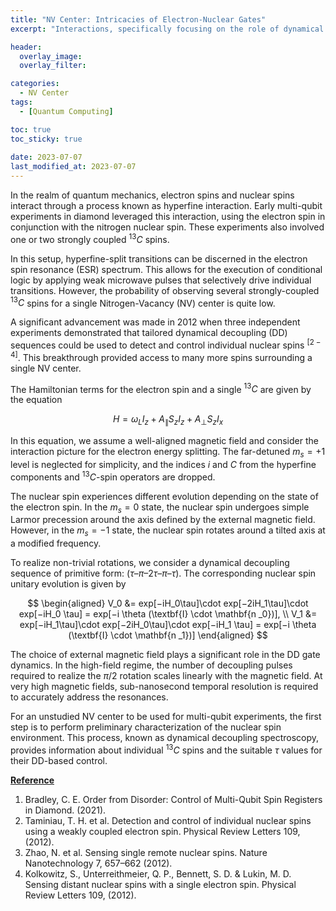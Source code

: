 ```yaml
---
title: "NV Center: Intricacies of Electron-Nuclear Gates"
excerpt: "Interactions, specifically focusing on the role of dynamical decoupling (DD) sequences and the impact of external magnetic fields on the operation of electron-nuclear gates."

header:
  overlay_image: 
  overlay_filter: 

categories:
  - NV Center
tags:
  - [Quantum Computing]

toc: true
toc_sticky: true
 
date: 2023-07-07
last_modified_at: 2023-07-07
---
```


In the realm of quantum mechanics, electron spins and nuclear spins interact through a process known as hyperfine interaction. Early multi-qubit experiments in diamond leveraged this interaction, using the electron spin in conjunction with the nitrogen nuclear spin. These experiments also involved one or two strongly coupled $^{13}C$ spins.

In this setup, hyperfine-split transitions can be discerned in the electron spin resonance (ESR) spectrum. This allows for the execution of conditional logic by applying weak microwave pulses that selectively drive individual transitions. However, the probability of observing several strongly-coupled $^{13}C$ spins for a single Nitrogen-Vacancy (NV) center is quite low.

A significant advancement was made in 2012 when three independent experiments demonstrated that tailored dynamical decoupling (DD) sequences could be used to detect and control individual nuclear spins $^{[2-4]}$. This breakthrough provided access to many more spins surrounding a single NV center.

The Hamiltonian terms for the electron spin and a single $^{13}C$ are given by the equation 

$$
H = \omega _L I_z + A_\parallel S_z I_z + A_\perp S_z I_x
$$

In this equation, we assume a well-aligned magnetic field and consider the interaction picture for the electron energy splitting. The far-detuned $m_s = +1$ level is neglected for simplicity, and the indices $i$ and $C$ from the hyperfine components and $^{13}C$-spin operators are dropped.

The nuclear spin experiences different evolution depending on the state of the electron spin. In the $m_s = 0$ state, the nuclear spin undergoes simple Larmor precession around the axis defined by the external magnetic field. However, in the $m_s = -1$ state, the nuclear spin rotates around a tilted axis at a modified frequency.

To realize non-trivial rotations, we consider a dynamical decoupling sequence of primitive form: $(\tau – \pi – 2 \tau – \pi – \tau)$. The corresponding nuclear spin unitary evolution is given by 

$$
\begin{aligned}
V_0 &= exp[−iH_0\tau]\cdot exp[−2iH_1\tau]\cdot exp[−iH_0 \tau] = exp[−i \theta (\textbf{I} \cdot \mathbf{n _0})], \\ 
V_1 &= exp[−iH_1\tau]\cdot exp[−2iH_0\tau]\cdot exp[−iH_1 \tau] = exp[−i \theta (\textbf{I} \cdot \mathbf{n _1})]
\end{aligned}
$$

The choice of external magnetic field plays a significant role in the DD gate dynamics. In the high-field regime, the number of decoupling pulses required to realize the $\pi/2$ rotation scales linearly with the magnetic field. At very high magnetic fields, sub-nanosecond temporal resolution is required to accurately address the resonances.

For an unstudied NV center to be used for multi-qubit experiments, the first step is to perform preliminary characterization of the nuclear spin environment. This process, known as dynamical decoupling spectroscopy, provides information about individual $^{13}C$ spins and the suitable $\tau$ values for their DD-based control.


**<U>Reference</U>**

1. Bradley, C. E. Order from Disorder: Control of Multi-Qubit Spin Registers in Diamond. (2021).
2. Taminiau, T. H. et al. Detection and control of individual nuclear spins using a weakly coupled electron spin. Physical Review Letters 109, (2012). 
3. Zhao, N. et al. Sensing single remote nuclear spins. Nature Nanotechnology 7, 657–662 (2012).
4. Kolkowitz, S., Unterreithmeier, Q. P., Bennett, S. D. &amp; Lukin, M. D. Sensing distant nuclear spins with a single electron spin. Physical Review Letters 109, (2012).  